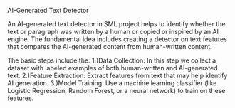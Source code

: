 AI-Generated Text Detector


An AI-generated text detector in SML project helps to identify whether the text or paragraph was written by a human or copied or inspired by an AI engine. The fundamental idea includes creating a detector on text features that compares the AI-generated content from human-written content.

The basic steps include the:
1.)Data Collection: In this step we collect a dataset with labeled examples of both human-written and AI-generated text.
2.)Feature Extraction: Extract features from text that may help identify AI generation.
3.)Model Training: Use a machine learning classifier (like Logistic Regression, Random Forest, or a neural network) to train on these features.

